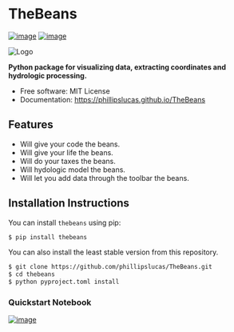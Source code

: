 # TheBeans
[![image](https://img.shields.io/pypi/v/TheBeans.svg)](https://pypi.python.org/pypi/TheBeans)
[![image](https://img.shields.io/conda/vn/conda-forge/TheBeans.svg)](https://anaconda.org/conda-forge/TheBeans)

![Logo](docs/images/TheBeans.jpg)



**Python package for visualizing data, extracting coordinates and hydrologic processing.**


-   Free software: MIT License
-   Documentation: https://phillipslucas.github.io/TheBeans
    

## Features

-   Will give your code the beans.
-   Will give your life the beans.
-   Will do your taxes the beans.
-   Will hydologic model the beans.
-   Will let you add data through the toolbar the beans.

## Installation Instructions

You can install `thebeans` using pip:
```bash
$ pip install thebeans
```

You can also install the least stable version from this repository.
```bash
$ git clone https://github.com/phillipslucas/TheBeans.git
$ cd thebeans
$ python pyproject.toml install
```

### Quickstart Notebook
[![image](https://colab.research.google.com/assets/colab-badge.svg)](https://colab.research.google.com/github/phillipslucas/TheBeans/blob/main/docs/examples/quickstart.ipynb)
